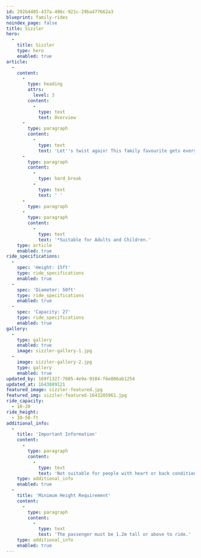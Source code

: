 ```yaml
---
id: 292b4405-437a-496c-921c-29ba477662a3
blueprint: family-rides
noindex_page: false
title: Sizzler
hero:
  -
    title: Sizzler
    type: hero
    enabled: true
article:
  -
    content:
      -
        type: heading
        attrs:
          level: 3
        content:
          -
            type: text
            text: Overview
      -
        type: paragraph
        content:
          -
            type: text
            text: 'Let''s twist again! This family favourite gets everyone smiling and always draws in the thrill-seekers. Full of twists and turns, carriages are spun in all directions, never knowing what''s coming next! '
      -
        type: paragraph
        content:
          -
            type: hard_break
          -
            type: text
            text: ' '
      -
        type: paragraph
      -
        type: paragraph
        content:
          -
            type: text
            text: '*Suitable for Adults and Children.'
    type: article
    enabled: true
ride_specifications:
  -
    spec: 'Height: 15ft'
    type: ride_specifications
    enabled: true
  -
    spec: 'Diameter: 50ft'
    type: ride_specifications
    enabled: true
  -
    spec: 'Capacity: 27'
    type: ride_specifications
    enabled: true
gallery:
  -
    type: gallery
    enabled: true
    image: sizzler-gallery-1.jpg
  -
    image: sizzler-gallery-2.jpg
    type: gallery
    enabled: true
updated_by: 169f1327-7085-4e9a-9104-f6e806ab1254
updated_at: 1643889121
featured_image: sizzler-featured.jpg
featured_img: sizzler-featured-1643205961.jpg
ride_capacity:
  - 10-20
ride_height:
  - 10-50-ft
additional_info:
  -
    title: 'Important Information'
    content:
      -
        type: paragraph
        content:
          -
            type: text
            text: 'Not suitable for people with heart or back conditions or of a nervous disposition should avoid riding. Other medical conditions that may preclude riding include pregnancy, recent surgery, broken bones, or neck problems.'
    type: additional_info
    enabled: true
  -
    title: 'Minimum Height Requirement'
    content:
      -
        type: paragraph
        content:
          -
            type: text
            text: 'The passenger must be 1.2m tall or above to ride.'
    type: additional_info
    enabled: true
---
```


